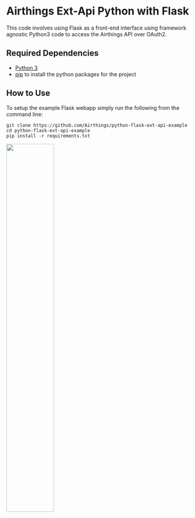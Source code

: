 # Airthings Ext-Api Python with Flask

This code involves using Flask as a front-end interface using framework agnostic Python3 code to access the Airthings API over OAuth2.

## Required Dependencies

* [Python 3](https://www.python.org/downloads/)
* [pip](https://packaging.python.org/tutorials/installing-packages/) to install the python packages for the project

## How to Use

To setup the example Flask webapp simply run the following from the command line:
```
git clone https://github.com/Airthings/python-flask-ext-api-example
cd python-flask-ext-api-example
pip install -r requirements.txt
```
<img src="https://i.imgur.com/V5aUwve.gif" width="50%">